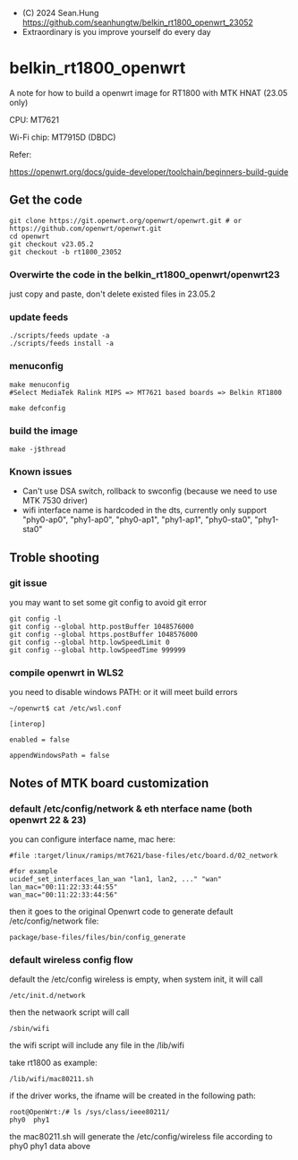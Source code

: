- (C) 2024 Sean.Hung <https://github.com/seanhungtw/belkin_rt1800_openwrt_23052>
- Extraordinary is you improve yourself do every day

# belkin_rt1800_openwrt
A note for how to build a openwrt image for RT1800 with MTK HNAT (23.05 only)

CPU: MT7621

Wi-Fi chip: MT7915D (DBDC)

Refer:

https://openwrt.org/docs/guide-developer/toolchain/beginners-build-guide

## Get the code
```
git clone https://git.openwrt.org/openwrt/openwrt.git # or https://github.com/openwrt/openwrt.git
cd openwrt
git checkout v23.05.2
git checkout -b rt1800_23052
```
### Overwirte the code in the belkin_rt1800_openwrt/openwrt23
just copy and paste, don't delete existed files in 23.05.2

### update feeds
```
./scripts/feeds update -a
./scripts/feeds install -a
```
### menuconfig
```
make menuconfig
#Select MediaTek Ralink MIPS => MT7621 based boards => Belkin RT1800

make defconfig
```
### build the image
```
make -j$thread
```
### Known issues

- Can't use DSA switch, rollback to swconfig (because we need to use MTK 7530 driver)
- wifi interface name is hardcoded in the dts, currently only support "phy0-ap0", "phy1-ap0", "phy0-ap1", "phy1-ap1", "phy0-sta0", "phy1-sta0"

## Troble shooting

### git issue

you may want to set some git config to avoid git error

```
git config -l
git config --global http.postBuffer 1048576000
git config --global https.postBuffer 1048576000
git config --global http.lowSpeedLimit 0
git config --global http.lowSpeedTime 999999
```

### compile openwrt in WLS2

you need to disable windows PATH: or it will meet build errors
```
~/openwrt$ cat /etc/wsl.conf

[interop]

enabled = false

appendWindowsPath = false
```

## Notes of MTK board customization

### default /etc/config/network & eth nterface name (both openwrt 22 & 23)

you can configure interface name, mac here:
```
#file :target/linux/ramips/mt7621/base-files/etc/board.d/02_network

#for example
ucidef_set_interfaces_lan_wan "lan1, lan2, ..." "wan"
lan_mac="00:11:22:33:44:55"
wan_mac="00:11:22:33:44:56"
```
then it goes to the original Openwrt code to generate default /etc/config/network file:
```
package/base-files/files/bin/config_generate
```
### default wireless config flow
default the /etc/config wireless is empty, when system init, it will call 
```
/etc/init.d/network
```
then the netwaork script will call
```
/sbin/wifi
```
the wifi script will include any file in the /lib/wifi

take rt1800 as example:
```
/lib/wifi/mac80211.sh
```
if the driver works, the ifname will be created in the following path:
```
root@OpenWrt:/# ls /sys/class/ieee80211/
phy0  phy1
```
the mac80211.sh will generate the /etc/config/wireless file according to phy0  phy1 data above

